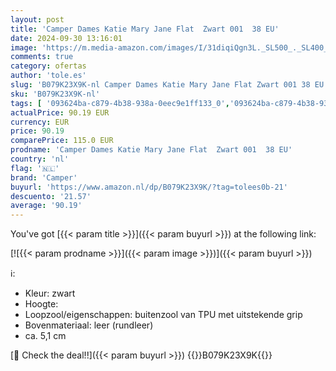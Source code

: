 ```yaml
---
layout: post
title: 'Camper Dames Katie Mary Jane Flat  Zwart 001  38 EU'
date: 2024-09-30 13:16:01
image: 'https://m.media-amazon.com/images/I/31diqiQgn3L._SL500_._SL400_.jpg'
comments: true
category: ofertas
author: 'tole.es'
slug: 'B079K23X9K-nl Camper Dames Katie Mary Jane Flat Zwart 001 38 EU'
sku: 'B079K23X9K-nl'
tags: [ '093624ba-c879-4b38-938a-0eec9e1ff133_0','093624ba-c879-4b38-938a-0eec9e1ff133_3601','Arborist Merchandising Root','Ballerina’s dames','Damesmode','Damesschoenen','Kleding, schoenen & sieraden','Kleding, schoenen en sieraden','New Arrivals','Self Service','Special Features Stores','camper','🇳🇱', ]
actualPrice: 90.19 EUR
currency: EUR
price: 90.19
comparePrice: 115.0 EUR
prodname: 'Camper Dames Katie Mary Jane Flat  Zwart 001  38 EU'
country: 'nl'
flag: '🇳🇱'
brand: 'Camper'
buyurl: 'https://www.amazon.nl/dp/B079K23X9K/?tag=tolees0b-21'
descuento: '21.57'
average: '90.19'
---
```


You've got [{{< param title >}}]({{< param buyurl >}}) at the following link:

[![{{< param prodname >}}]({{< param image >}})]({{< param buyurl >}})

ℹ️:

- Kleur: zwart
- Hoogte:
- Loopzool/eigenschappen: buitenzool van TPU met uitstekende grip
- Bovenmateriaal: leer (rundleer)
- ca. 5,1 cm

[🛒 Check the deal!!]({{< param buyurl >}})
{{<world>}}B079K23X9K{{</world>}}

